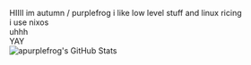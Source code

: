 HIIII im autumn / purplefrog i like low level stuff and linux ricing \
i use nixos \
uhhh \
YAY \
<img src="https://github-readme-stats.vercel.app/api/top-langs/?username=apurplefrog&theme=tokyonight&show_icons=true&hide_border=true&layout=compact" alt="apurplefrog's GitHub Stats" />
